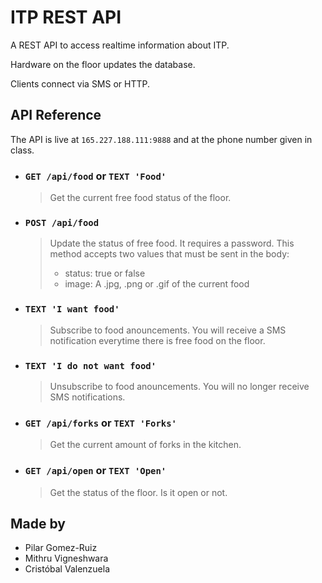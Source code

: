 # ITP REST API

A REST API to access realtime information about ITP. 

Hardware on the floor updates the database.

Clients connect via SMS or HTTP.

## API Reference

The API is live at `165.227.188.111:9888` and at the phone number given in class.

- ### `GET /api/food` or `TEXT 'Food'`

  > Get the current free food status of the floor.

- ### `POST /api/food`

  > Update the status of free food. It requires a password. This method accepts two values that must be sent in the body:
  > - status: true or false
  > - image: A .jpg, .png or .gif of the current food

- ### `TEXT 'I want food'`

  > Subscribe to food anouncements. You will receive a SMS notification everytime there is free food on the floor.

- ### `TEXT 'I do not want food'`

  > Unsubscribe to food anouncements. You will no longer receive SMS notifications.

- ### `GET /api/forks` or `TEXT 'Forks'`

  > Get the current amount of forks in the kitchen.

- ### `GET /api/open` or `TEXT 'Open'`

  > Get the status of the floor. Is it open or not.
  
## Made by
- Pilar Gomez-Ruiz
- Mithru Vigneshwara
- Cristóbal Valenzuela